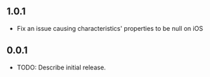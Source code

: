 ## 1.0.1

* Fix an issue causing characteristics' properties to be null on iOS

## 0.0.1

* TODO: Describe initial release.
